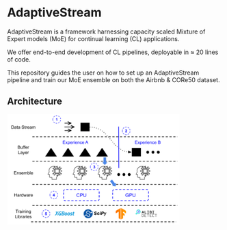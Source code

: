 # AdaptiveStream
AdaptiveStream is a framework harnessing capacity scaled Mixture of Expert models (MoE) for continual learning (CL) applications.

We offer end-to-end development of CL pipelines, deployable in $\approx$ 20 lines of code. 

This repository guides the user on how to set up an AdaptiveStream pipeline and train our MoE ensemble on both the Airbnb & CORe50 dataset.

## Architecture
<img src="img/process_flow_adaptivestream.png" width=80% height=80%></img>
